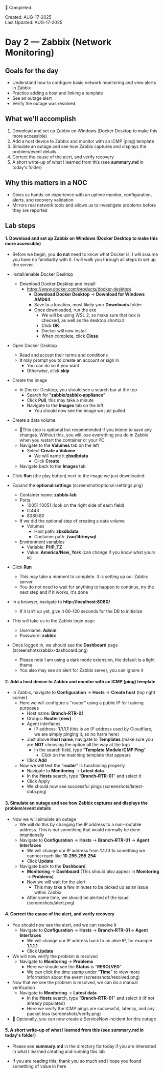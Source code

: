 🏁 Completed

Created: AUG-17-2025  
Last Updated: AUG-17-2025

# Day 2 — Zabbix (Network Monitoring)

## Goals for the day

* Understand how to configure basic network monitoring and view alerts in Zabbix
* Practice adding a host and linking a template
* See an outage alert
* Verify the outage was resolved

## What we'll accomplish

1. Download and set up Zabbix on Windows (Docker Desktop to make this more accessible)
2. Add a host device to Zabbix and monitor with an ICMP (ping) template
3. Simulate an outage and see how Zabbix captures and displays the problem/event details
4. Correct the cause of the alert, and verify recovery
5. A short write-up of what I learned from this (see **summary.md** in today's folder)

## Why this matters in a NOC

* Gives us hands-on experience with an uptime monitor, configuration, alerts, and recovery validation
* Mirrors real network tools and allows us to investigate problems before they are reported

## Lab steps

#### 1. Download and set up Zabbix on Windows (Docker Desktop to make this more accessible)

* Before we begin, you **do not** need to know what Docker is, I will assume you have no familiarity with it. I will walk you through all steps to set up the server.

* Install/enable Docker Desktop
    * Download Docker Desktop and install
        * https://www.docker.com/products/docker-desktop/
            * **Download Docker Desktop** -> **Download for Windows AMD64**
            * Save to a location, most likely your **Downloads** folder
            * Once downloaded, run the exe
                * We will be using WSL 2, so make sure that box is checked, as well as the desktop shortcut
                * Click **OK**
                * Docker will now install
                * When complete, click **Close**
* Open Docker Desktop
    * Read and accept their terms and conditions
    * It may prompt you to create an account or sign in
        * You can do so if you want
        * Otherwise, click **skip**
* Create the image
    * In Docker Desktop, you should see a search bar at the top
        * Search for "**zabbix/zabbix-appliance**"
        * Click **Pull**, this may take a minute
        * Navigate to the **Images** tab on the left
            * You should now see the image we just pulled
* Create a data volume
    * 📌This step is optional but recommended if you intend to save any changes. Without this, you will lose everything you do in Zabbix when you restart the container or your PC.
    * Navigate to the **Volumes** tab on the left
        * Select **Create a Volume**
            * We will name it **zbxdbdata**
            * Click **Create**
    * Navigate back to the **Images** tab
* Click **Run** (the play button) next to the image we just downloaded
* Expand the **optional settings** (screenshot/optional-settings.png)
    * Container name: **zabbix-lab**
    * Ports
        * 10051:10051 (look on the right side of each field)
        * 0:443
        * 8080:80
    * If we did the optional step of creating a data volume
        * Volumes
            * Host path: **zbxdbdata**
            * Container path: **/var/lib/mysql**
    * Environment variables
        * Variable: **PHP_TZ**
        * Value: **America/New_York** (can change if you know what yours is)
* Click **Run**
    * This may take a moment to complete. It is setting up our Zabbix server
    * You do not need to wait for anything to happen to continue, try the next step and if it works, it's done
* In a browser, navigate to **http://localhost:8080/**
    * If it isn’t up yet, give it 60–120 seconds for the DB to initialize
* This will take us to the Zabbix login page
    * Username: **Admin**
    * Password: **zabbix**
* Once logged in, we should see the **Dashboard** page (screenshots/zabbix-dashboard.png)
    * Please note I am using a dark mode extension, the default is a light theme
    * You also may see an alert for Zabbix server, you can ignore it


#### 2. Add a host device to Zabbix and monitor with an ICMP (ping) template

* In Zabbix, navigate to **Configuration** -> **Hosts** -> **Create host** (top right corner)
    * Here we will configure a "router" using a public IP for training purposes
        * Host name: **Branch-RTR-01**
        * Groups: **Router (new)**
        * Agent interfaces
            * IP address: **1.1.1.1** (this is an IP address used by Cloudflare, we are simply pinging it, so no harm here)
        * Just above **Host name**, navigate to **Templates** (make sure you are **NOT** choosing the option all the way at the top)
            * In the search field, type "**Template Module ICMP Ping**"
                * Click on the matching template that appears
        * Click **Add**
    * Now we will test the "**router**" is functioning properly
        * Navigate to **Monitoring** -> **Latest data**
        * In the **Hosts** search, type "**Branch-RTR-01**" and select it
        * Click Apply
        * We should now see successful pings (screenshots/latest-data.png)

#### 3. Simulate an outage and see how Zabbix captures and displays the problem/event details

* Now we will simulate an outage
    * We will do this by changing the IP address to a non-routable address. This is not something that would normally be done intentionally
    * Navigate to **Configuration** -> **Hosts** -> **Branch-RTR-01** -> **Agent Interfaces**
        * We will change our IP address from **1.1.1.1** to something we cannot reach like **10.255.255.254**
        * Click **Update**
    * Navigate back to the **Dashboard**
        * **Monitoring** -> **Dashboard** (This should also appear in **Monitoring** -> **Problems**)
        * Now we will wait for the alert
            * This may take a few minutes to be picked up as an issue within Zabbix
        * After some time, we should be alerted of the issue (screenshots/alert.png)

#### 4. Correct the cause of the alert, and verify recovery

* You should now see the alert, and we can resolve it
    * Navigate to **Configuration** -> **Hosts** -> **Branch-RTR-01**-> **Agent Interfaces**
        * We will change our IP address back to an alive IP, for example **1.1.1.1**
        * Click **Update**
* We will now verify the problem is resolved
    * Navigate to **Monitoring** -> **Problems**
        * Here we should see the **Status** is "**RESOLVED**"
        * We can click the time stamp under "**Time**" to view more information about the event (screenshots/resolved.png)
* Now that we see the problem is resolved, we can do a manual verification
    * Navigate to **Monitoring** -> **Latest data**
        * In the **Hosts** search, type "**Branch-RTR-01**" and select it (if not already populated)
        * Here we verify the ICMP pings are successful, latency, and any packet loss (screenshots/verify.png)
* 📌 Optionally, you can now create a ServiceNow incident for this outage

#### 5. A short write-up of what I learned from this (see **summary.md** in today's folder)

* Please see **summary.md** in the directory for today if you are interested in what I learned creating and running this lab

* If you are reading this, thank you so much and I hope you found something of value in here